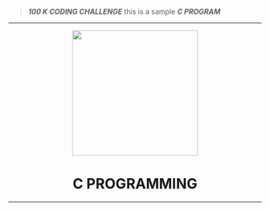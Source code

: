 > ***100 K CODING CHALLENGE*** this is a sample ***C PROGRAM***


<div align="center">
  
  ---
  <img width="250px" src="https://www.pragimtech.com/wp-content/uploads/2020/03/c-tutorial-for-beginners.png ">
  
 # C PROGRAMMING
  
  ---
  </div>
